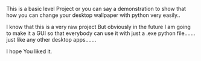 This is a basic level Project or you can say a demonstration to show that how you can change your desktop wallpaper with python very easily..

I know that this is a very raw project But obviously in the future I am going to make it a GUI so that everybody can use it with just a .exe python file....... just like any other desktop apps.......

I hope You liked it.